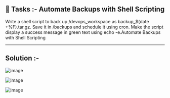 ## 📌 Tasks :- Automate Backups with Shell Scripting
 Write a shell script to back up /devops_workspace as backup_$(date +%F).tar.gz. Save it in /backups and schedule it using cron. Make the script display a success message in green text using echo -e.Automate Backups with Shell Scripting

---
## Solution :-

![image](https://github.com/user-attachments/assets/f1294485-f338-4feb-9ea6-bb75bd91e545)

![image](https://github.com/user-attachments/assets/87ca7c76-245d-40e5-b281-f2047dd765c7)

![image](https://github.com/user-attachments/assets/85049505-8ed5-4860-82e4-f49c31bae0dc)

